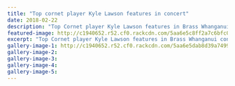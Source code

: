 ```yaml
---
title: "Top cornet player Kyle Lawson features in concert"
date: 2018-02-22
description: "Top Cornet player Kyle Lawson features in Brass Whanganui concert this Sunday..."
featured-image: http://c1940652.r52.cf0.rackcdn.com/5aa6e5c8ff2a7c6bfc000b1a/Kyle-Lawson-with-Bruce-Jellyman-22-Feb-RCP.jpg
excerpt: "Top Cornet player Kyle Lawson features in Brass Whanganui concert this Sunday."
gallery-image-1: http://c1940652.r52.cf0.rackcdn.com/5aa6e5dab8d39a7499000b3b/Kyle-Lawson-CARDcornet-soloist-chron-24-feb.jpg
gallery-image-2: 
gallery-image-3: 
gallery-image-4: 
gallery-image-5: 
---
```

